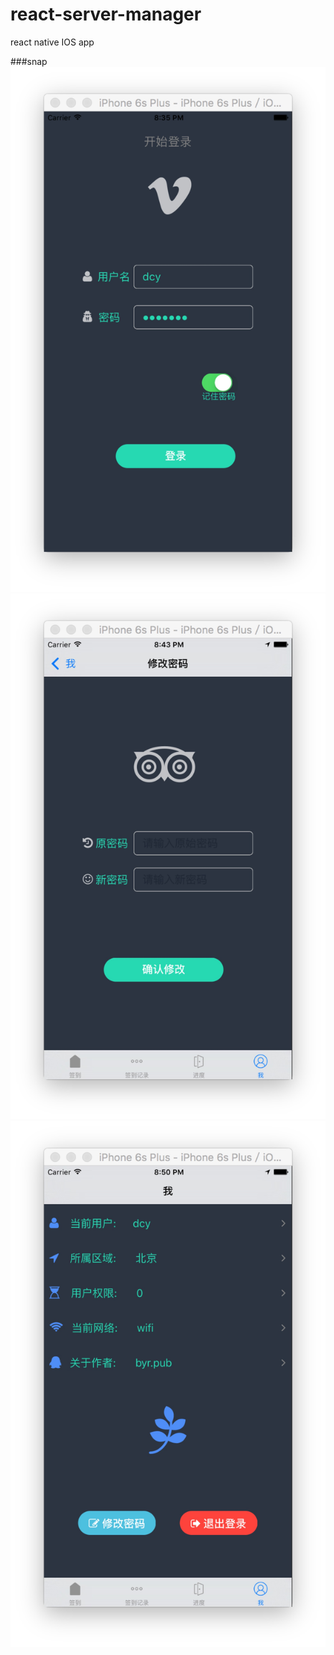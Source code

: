 # react-server-manager
react native IOS app

###snap
![图片1](./arts/32.pic.jpg)
![图片1](./arts/34.pic.jpg)
![图片1](./arts/35.pic.jpg)
